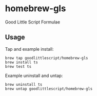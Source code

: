 homebrew-gls
============

Good Little Script Formulae

## Usage

Tap and example install:

    brew tap goodlittlescript/homebrew-gls
    brew install ts
    brew test ts

Example uninstall and untap:

    brew uninstall ts
    brew untap goodlittlescript/homebrew-gls
